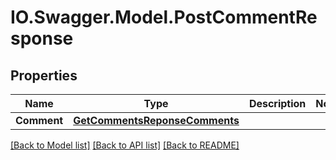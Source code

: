 # IO.Swagger.Model.PostCommentResponse
## Properties

Name | Type | Description | Notes
------------ | ------------- | ------------- | -------------
**Comment** | [**GetCommentsReponseComments**](GetCommentsReponseComments.md) |  | 

[[Back to Model list]](../README.md#documentation-for-models) [[Back to API list]](../README.md#documentation-for-api-endpoints) [[Back to README]](../README.md)

